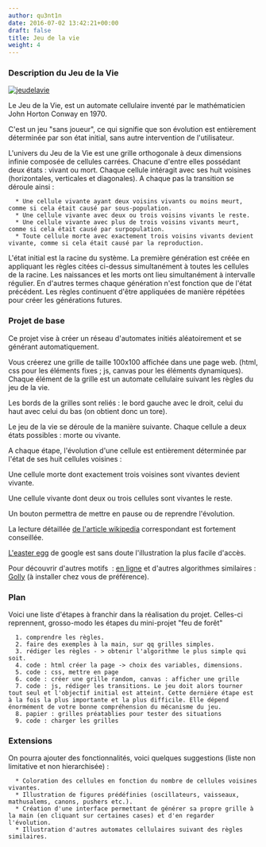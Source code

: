 ```yaml
---
author: qu3nt1n
date: 2016-07-02 13:42:21+00:00
draft: false
title: Jeu de la vie
weight: 4
---
```





### Description du Jeu de la Vie









[![jeudelavie](http://qkzk.xyz/wp-content/uploads/2016/07/jeudelavie.gif)
](http://qkzk.xyz/wp-content/uploads/2016/07/jeudelavie.gif)




Le Jeu de la Vie, est un automate cellulaire inventé par le mathématicien John Horton Conway en 1970.

C'est un jeu "sans joueur", ce qui signifie que son évolution est entièrement déterminée par son état initial, sans autre intervention de l'utilisateur.

L'univers du Jeu de la Vie est une grille orthogonale à deux dimensions infinie composée de cellules carrées. Chacune d'entre elles possédant deux états : vivant ou mort. Chaque cellule intéragit avec ses huit voisines (horizontales, verticales et diagonales). A chaque pas la transition se déroule ainsi :



 	  * Une cellule vivante ayant deux voisins vivants ou moins meurt, comme si cela était causé par sous-population.
 	  * Une cellule vivante avec deux ou trois voisins vivants le reste.
 	  * Une cellule vivante avec plus de trois voisins vivants meurt, comme si cela était causé par surpopulation.
 	  * Toute cellule morte avec exactement trois voisins vivants devient vivante, comme si cela était causé par la reproduction.

L'état initial est la racine du système. La première génération est créée en appliquant les règles citées ci-dessus simultanément à toutes les cellules de la racine. Les naissances et les morts ont lieu simultanément à intervalle régulier. En d'autres termes chaque génération n'est fonction que de l'état précédent. Les règles continuent d'être appliquées de manière répétées pour créer les générations futures.






### Projet de base




Ce projet vise à créer un réseau d'automates initiés aléatoirement et se générant automatiquement.






Vous créerez une grille de taille 100x100 affichée dans une page web. (html, css pour les éléments fixes ; js, canvas pour les éléments dynamiques).
Chaque élément de la grille est un automate cellulaire suivant les règles du jeu de la vie.

Les bords de la grilles sont reliés : le bord gauche avec le droit, celui du haut avec celui du bas (on obtient donc un tore).

Le jeu de la vie se déroule de la manière suivante. Chaque cellule a deux états possibles : morte ou vivante.

A chaque étape, l'évolution d'une cellule est entièrement déterminée par l'état de ses huit cellules voisines :

Une cellule morte dont exactement trois voisines sont vivantes devient vivante.

Une cellule vivante dont deux ou trois cellules sont vivantes le reste.

Un bouton permettra de mettre en pause ou de reprendre l'évolution.

La lecture détaillée [ de l'article wikipedia](http://fr.wikipedia.org/wiki/Jeu_de_la_vie) correspondant est fortement conseillée.

[ L'easter egg](http://www.google.fr/search?q=conway%27s+game+of+life) de google est sans doute l'illustration la plus facile d'accès.

Pour découvrir d'autres motifs  : [en ligne](http://conwaylife.appspot.com/pattern/acorn) et d'autres algorithmes similaires : [Golly](http://golly.sourceforge.net/) (à installer chez vous de préférence).






### Plan





Voici une liste d'étapes à franchir dans la réalisation du projet. Celles-ci reprennent, grosso-modo les étapes du mini-projet "feu de forêt"






 	  1. comprendre les règles.
 	  2. faire des exemples à la main, sur qq grilles simples.
 	  3. rédiger les règles - > obtenir l'algorithme le plus simple qui soit.
 	  4. code : html créer la page -> choix des variables, dimensions.
 	  5. code : css, mettre en page
 	  6. code : créer une grille random, canvas : afficher une grille
 	  7. code : js, rédiger les transitions. Le jeu doit alors tourner tout seul et l'objectif initial est atteint. Cette dernière étape est à la fois la plus importante et la plus difficile. Elle dépend énormément de votre bonne compréhension du mécanisme du jeu.
 	  8. papier : grilles préatablies pour tester des situations
 	  9. code : charger les grilles









### Extensions





On pourra ajouter des fonctionnalités, voici quelques suggestions (liste non limitative et non hierarchisée) :






 	  * Coloration des cellules en fonction du nombre de cellules voisines vivantes.
 	  * Illustration de figures prédéfinies (oscillateurs, vaisseaux, mathusalems, canons, pushers etc.).
 	  * Création d'une interface permettant de générer sa propre grille à la main (en cliquant sur certaines cases) et d'en regarder l'évolution.
 	  * Illustration d'autres automates cellulaires suivant des règles similaires.
